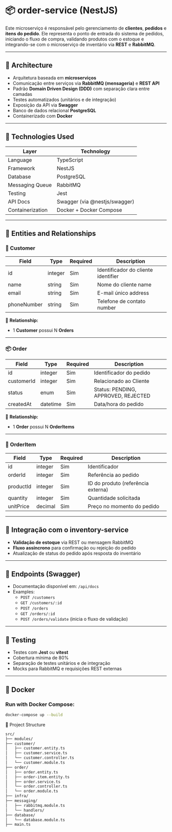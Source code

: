 # 📦 order-service (NestJS)

Este microserviço é responsável pelo gerenciamento de **clientes**, **pedidos** e **itens do pedido**. Ele representa o ponto de entrada do sistema de pedidos, iniciando o fluxo de compra, validando produtos com o estoque e integrando-se com o microserviço de inventário via **REST** e **RabbitMQ**.


---

## 🧱 Architecture

- Arquitetura baseada em **microserviços**
- Comunicação entre serviços via **RabbitMQ (mensageria)** e **REST API**
- Padrão **Domain Driven Design (DDD)** com separação clara entre camadas
- Testes automatizados (unitários e de integração)
- Exposição da API via **Swagger**
- Banco de dados relacional **PostgreSQL**
- Containerizado com **Docker**
---

## 📌 Technologies Used

| Layer           | Technology        |
|------------------|------------------|
| Language         | TypeScript       |
| Framework        | NestJS           |
| Database         | PostgreSQL       |
| Messaging Queue  | RabbitMQ         |
| Testing          | Jest             |
| API Docs         | Swagger (via @nestjs/swagger) |
| Containerization | Docker + Docker Compose |

---

## 📘 Entities and Relationships

### 👤 Customer

| Field       | Type     | Required | Description                                     |
|-------------|----------|----------|-------------------------------------------------|
| id          | integer  | Sim      | Identificador do cliente  identifier            |
| name        | string   | Sim      | Nome do cliente  name                           |
| email       | string   | Sim      | E-mail único address                            |
| phoneNumber | string   | Sim      | Telefone de contato number                      |

🔁 **Relationship:**  
- 1 **Customer** possui N **Orders**

---

### 📦 Order

| Field       | Type     | Required | Description                               |
|-------------|----------|----------|-------------------------------------------|
| id          | integer  | Sim      | Identificador do pedido                   |
| customerId  | integer  | Sim      | Relacionado ao Cliente                    |
| status      | enum     | Sim      | Status: PENDING, APPROVED, REJECTED       |
| createdAt   | datetime | Sim      | Data/hora do pedido                       | 

🔁 **Relationship:**  
- 1 **Order** possui N **OrderItems**

---

### 🧾 OrderItem

| Field         | Type     | Required | Description                                |
|---------------|----------|----------|--------------------------------------------|
| id            | integer  | Sim      | Identificador                              |
| orderId       | integer  | Sim      | Referência ao pedido                       |
| productId     | integer  | Sim      | ID do produto (referência externa)         |
| quantity      | integer  | Sim      | Quantidade solicitada                      |
| unitPrice     | decimal  | Sim      | Preço no momento do pedido                 |

---

## 🔁 Integração com o inventory-service

- **Validação de estoque** via REST ou mensagem RabbitMQ
- **Fluxo assíncrono** para confirmação ou rejeição do pedido
- Atualização de status do pedido após resposta do inventário

---

## 🚀 Endpoints (Swagger)

- Documentação disponível em: `/api/docs`
- Examples:
  - `POST /customers`
  - `GET /customers/:id`
  - `POST /orders`
  - `GET /orders/:id`
  - `POST /orders/validate`  (inicia o fluxo de validação)

---

## 🧪 Testing

- Testes com **Jest** ou **vitest**
- Cobertura mínima de 80%
- Separação de testes unitários e de integração
- Mocks para RabbitMQ e requisições REST externas

---

## 🐳 Docker

### Run with Docker Compose:

```bash
docker-compose up --build
```

📂 Project Structure
```bash
src/
├── modules/
├── customer/
│   ├── customer.entity.ts
│   ├── customer.service.ts
│   └── customer.controller.ts
│   └── customer.module.ts
├── order/
│   ├── order.entity.ts
│   ├── order-item.entity.ts
│   ├── order.service.ts
│   └── order.controller.ts
│   └── order.module.ts
├── infra/
├── messaging/
│   ├── rabbitmq.module.ts
│   └── handlers/
├── database/
│   └── database.module.ts
├── main.ts
```